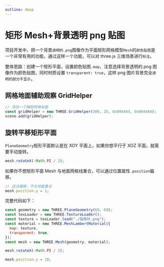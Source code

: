 ```yaml
---
outline: deep
---
```


# 矩形 Mesh+背景透明 png 贴图

项目开发中，把一个背景`透明的.png`图像作为平面矩形网格模型`Mesh`的`颜色贴图`是一个非常有用的功能，通过这样一个功能，可以对 three.js 三维场景进行`标注`。

整体思路：创建一个矩形平面，设置颜色贴图`.map`，注意选择背景透明的.png 图像作为颜色贴图，同时材质设置 `transparent: true`，这样 png 图片背景完全`透明的部分不显示`。

## 网格地面辅助观察 GridHelper

```js
// 添加一个辅助网格地面
const gridHelper = new THREE.GridHelper(300, 25, 0x004444, 0x004444);
scene.add(gridHelper);
```

## 旋转平移矩形平面

`PlaneGeometry`矩形平面默认是在 XOY 平面上，如果你想平行于 XOZ 平面，就需要手动旋转。

```js
mesh.rotateX(-Math.PI / 2);
```

如果你不想矩形平面 Mesh 与地面网格线重合，可以通过位置属性`.position`偏移。

```js
// 适当偏移，不与地面重合
mesh.position.y = 1;
```

完整代码如下：

```js
const geometry = new THREE.PlaneGeometry(60, 60);
const texLoader = new THREE.TextureLoader();
const texture = texLoader.load("./指南针.png");
const material = new THREE.MeshLambertMaterial({
  map: texture,
  transparent: true,
});
const mesh = new THREE.Mesh(geometry, material);

mesh.rotateX(-Math.PI / 2);

mesh.position.y = 10;
```
